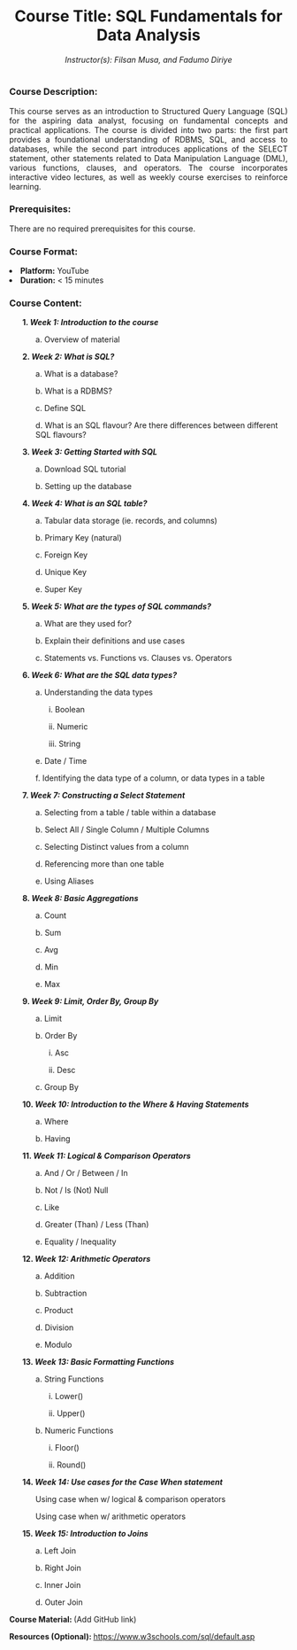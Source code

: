 <h1 align = 'center'> Course Title: SQL Fundamentals for Data Analysis </h1>

<p align= 'center'><i> Instructor(s): Filsan Musa, and Fadumo Diriye </i></p>

#
<h3> Course Description: </h3>

<p align = 'Justify'> This course serves as an introduction to Structured Query Language (SQL) for the aspiring data analyst, focusing on fundamental concepts and practical applications. The course is divided into two parts: the first part provides a foundational understanding of RDBMS, SQL, and access to databases, while the second part introduces applications of the SELECT statement, other statements related to Data Manipulation Language (DML), various functions, clauses, and operators. The course incorporates interactive video lectures, as well as weekly course exercises to reinforce learning. </p>

<h3> Prerequisites: </h3>

There are no required prerequisites for this course.


<h3> Course Format: </h3>

<li><b> Platform:</b> YouTube </li>

<li><b> Duration:</b> < 15 minutes </li>

<h3> Course Content:</h3>

<ul><b> 1. <i> Week 1: Introduction to the course </i></b>
<ol> a. Overview of material </ol></ul>

<ul><b> 2. <i> Week 2: What is SQL? </i></b>
<ol> a. What is a database? </ol>
<ol> b. What is a RDBMS? </ol>
<ol> c. Define SQL </ol>
<ol> d. What is an SQL flavour? Are there differences between different SQL flavours? </ol></ul>
 
<ul><b> 3. <i> Week 3: Getting Started with SQL </i></b>
<ol> a. Download SQL tutorial </ol>
<ol> b. Setting up the database </ol></ul>

<ul><b> 4. <i> Week 4: What is an SQL table? </i></b>
<ol> a. Tabular data storage  (ie. records, and columns) </ol>
<ol> b. Primary Key (natural) </ol>
<ol> c. Foreign Key </ol>
<ol> d. Unique Key </ol>
<ol> e. Super Key </ol></ul>

<ul><b> 5. <i> Week 5: What are the types of SQL commands? </i></b> 
<ol> a. What are they used for? </ol>
<ol> b. Explain their definitions and use cases </ol>
<ol> c. Statements vs. Functions vs. Clauses vs. Operators </ol></ul>

<ul><b> 6. <i> Week 6: What are the SQL data types? </i></b>
<ol> a. Understanding the data types </ol>
<ol><ol> i. Boolean </ol></ol>
<ol><ol> ii. Numeric </ol></ol>
<ol><ol> iii. String </ol></ol>
<ol> e. Date / Time </ol>
<ol> f. Identifying the data type of a column, or data types in a table </ol></ul>

<ul><b> 7. <i>Week 7: Constructing a Select Statement </i></b>
<ol> a. Selecting from a table / table within a database </ol>
<ol> b. Select All / Single Column / Multiple Columns </ol>
<ol> c. Selecting Distinct values from a column </ol>
<ol> d. Referencing more than one table </ol>
<ol> e. Using Aliases </ol></ul>

<ul><b> 8. <i> Week 8: Basic Aggregations </i></b> 
<ol> a. Count </ol>
<ol> b. Sum </ol>
<ol> c. Avg </ol>
<ol> d. Min </ol>
<ol> e. Max </ol></ul>

<ul><b> 9. <i> Week 9: Limit, Order By, Group By </i></b>
<ol> a. Limit </ol>
<ol> b. Order By </ol>
<ol><ol> i. Asc </ol></ol>
<ol><ol> ii. Desc </ol></ol>
<ol> c. Group By  </ol></ul>

<ul><b> 10. <i> Week 10: Introduction to the Where & Having Statements </i></b>
<ol> a. Where </ol>
<ol> b. Having </ol></ul>

<ul><b> 11. <i> Week 11: Logical & Comparison Operators </i></b>
<ol> a. And / Or  / Between / In </ol>
<ol> b. Not / Is (Not) Null </ol>
<ol> c. Like </ol>
<ol> d. Greater (Than) / Less (Than) </ol>
<ol> e. Equality / Inequality </ol></ul>

<ul><b> 12. <i> Week 12: Arithmetic Operators </i></b>
<ol> a. Addition </ol>
<ol> b. Subtraction </ol>
<ol> c. Product </ol>
<ol> d. Division </ol>
<ol> e. Modulo </ol></ul>

<ul><b> 13. <i> Week 13: Basic Formatting Functions </i></b> 
<ol> a. String Functions </ol>
<ol><ol> i. Lower() </ol></ol>
<ol><ol> ii. Upper() </ol></ol>
<ol> b. Numeric Functions </ol>
<ol><ol> i. Floor() </ol></ol>
<ol><ol> ii. Round() </ol></ol></ul>


<ul><b> 14. <i> Week 14: Use cases for the Case When statement </i></b>
<ol>Using case when w/ logical & comparison operators</ol>
<ol>Using case when w/ arithmetic operators</ol></ul>

<ul><b> 15. <i> Week 15: Introduction to Joins </i></b>
<ol> a. Left Join </ol>
<ol> b. Right Join </ol>
<ol> c. Inner Join </ol>
<ol> d. Outer Join </ol></ul>

<b> Course Material: </b>
(Add GitHub link)

<b> Resources (Optional): </b>
https://www.w3schools.com/sql/default.asp 

